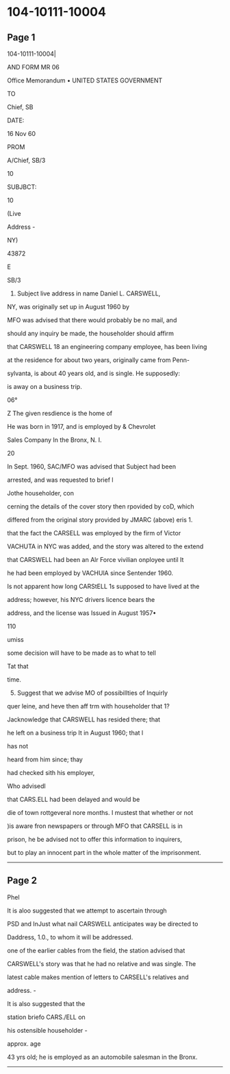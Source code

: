 # 104-10111-10004

## Page 1

104-10111-10004|

AND FORM MR 06

Office Memorandum • UNITED STATES GOVERNMENT

TO

Chief, SB

DATE:

16 Nov 60

PROM

A/Chief, SB/3

10

SUBJBCT:

10

(Live

Address -

NY)

43872

E

SB/3

1. Subject live address in name Daniel L. CARSWELL,

NY, was originally set up in August 1960 by

MFO was advised that there would probably be no mail, and

should any inquiry be made, the householder should affirm

that CARSWELL 18 an engineering company employee, has been living

at the residence for about two years, originally came from Penn-

sylvanta, is about 40 years old, and is single. He supposedly:

is away on a business trip.

06°

Z The given resdience is the home of

He was born in 1917, and is employed by & Chevrolet

Sales Company In the Bronx, N. I.

20

In Sept. 1960, SAC/MFO was advised that Subject had been

arrested, and was requested to brief l

Jothe householder, con

cerning the details of the cover story then rpovided by coD, which

differed from the original story provided by JMARC (above) eris 1.

that the fact the CARSELL was employed by the firm of Victor

VACHUTA in NYC was added, and the story was altered to the extend

that CARSWELL had been an Alr Force vivilian onployee until It

he had been employed by VACHUlA since Sentender 1960.

Is not apparent how long CARStELL 1s supposed to have lived at the

address; however, his NYC drivers licence bears the

address, and the license was Issued in August 1957•

110

umiss

some decision will have to be made as to what to tell

Tat that

time.

5. Suggest that we advise MO of possibillties of Inquirly

quer leine, and heve then aff trm with householder that 1?

Jacknowledge that CARSWELL has resided there; that

he left on a business trip It in August 1960; that l

has not

heard from him since; thay

had checked sith his employer,

Who advisedl

that CARS.ELL had been delayed and would be

die of town rottgeveral nore months. I mustest that whether or not

)is aware fron newspapers or through MFO that CARSELL is in

prison, he be advised not to offer this information to inquirers,

but to play an innocent part in the whole matter of the imprisonment.

---

## Page 2

Phel

It is aloo suggested that we attempt to ascertain through

PSD and InJust what nail CARSWELL anticipates way be directed to

Daddress, 1.0., to whom it will be addressed.

one of the earlier cables from the field, the station advised that

CARSWELL's story was that he had no relative and was single. The

latest cable makes mention of letters to CARSELL's relatives and

address. -

It is also suggested that the

station briefo CARS./ELL on

his ostensible householder -

approx. age

43 yrs old; he is employed as an automobile salesman in the Bronx.

---

